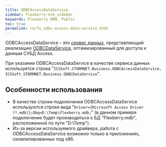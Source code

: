 ```yaml
---
title: ODBCAccessDataService
sidebar: flexberry-orm_sidebar
keywords: Flexberry ORM, Public
toc: true
permalink: ru/fo_odbc-access-data-service.html
---
```


ODBCAccessDataService - это [сервис данных](fo_data-service.html), представляющий реализацию [ODBCDataService](fo_odbc-data-service.html), оптимизированный для доступа к данным СУБД Access.

При указании ODBCAccessDataService в качестве сервиса данных используется строка "`ICSSoft.STORMNET.Business.ODBCAccessDataService, ICSSoft.STORMNET.Business.ODBCDataService`".

## Особенности использования

* В качестве строки подключения ODBCAccessDataService используются строки вида "`Driver={Microsoft Access Driver (*.mdb)};Dbq=D:\Temp\Flexberry.mdb;`" (в данном примере подключение будет производиться к БД "Flexberry.mdb", расположенной по пути "D:\Temp\").
* Из-за версии используемого драйвера, работа с ODBCAccessDataService возможно только в приложениях, скомпилированных под x86.

